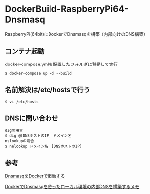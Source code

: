 # DockerBuild-RaspberryPi64-Dnsmasq
RaspberryPi(64bit)にDockerでDnsmasqを構築（内部向けのDNS構築）

## コンテナ起動
docker-compose.ymlを配置したフォルダに移動して実行
~~~
$ docker-compose up -d --build
~~~

## 名前解決は/etc/hostsで行う
~~~
$ vi /etc/hosts
~~~

## DNSに問い合わせ
~~~
digの場合
$ dig @[DNSホストのIP] ドメイン名
nslookupの場合
$ nelookup ドメイン名　[DNSホストのIP]
~~~

## 参考
[DnsmasqをDockerで起動する](https://scribble.washo3.com/dnsmasq_on_docker.html)

[DockerでDnsmasqを使ったローカル環境の内部DNSを構築するメモ](https://7me.nobiki.com/2020/04/22/dnsmasq-docker-memo/)
